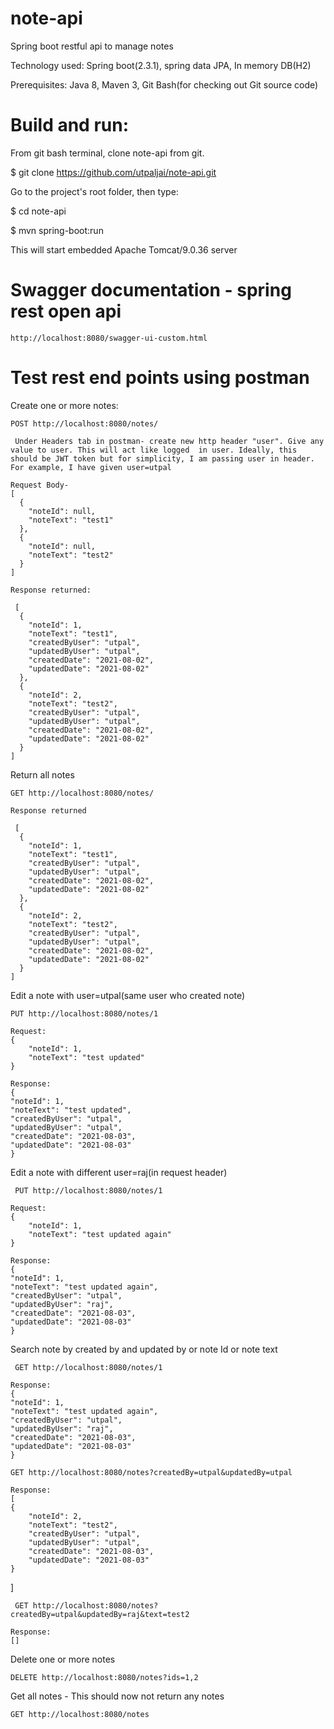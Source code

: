 # note-api
Spring boot restful api to manage notes

Technology used: Spring boot(2.3.1), spring data JPA, In memory DB(H2)

Prerequisites: Java 8, Maven 3, Git Bash(for checking out Git source code)

# Build and run: 

From git bash terminal, clone note-api from git.

$ git clone https://github.com/utpaljai/note-api.git

Go to the project's root folder, then type:

$ cd note-api

$ mvn spring-boot:run

This will start embedded Apache Tomcat/9.0.36 server

# Swagger documentation - spring rest open api
    http://localhost:8080/swagger-ui-custom.html
    
# Test rest end points using postman

Create one or more notes:

    POST http://localhost:8080/notes/
   
     Under Headers tab in postman- create new http header "user". Give any value to user. This will act like logged  in user. Ideally, this should be JWT token but for simplicity, I am passing user in header. For example, I have given user=utpal

    Request Body-
    [
      {
        "noteId": null,
        "noteText": "test1"
      },
      {
        "noteId": null,
        "noteText": "test2"
      }
    ]

    Response returned:

     [
      {
        "noteId": 1,
        "noteText": "test1",
        "createdByUser": "utpal",
        "updatedByUser": "utpal",
        "createdDate": "2021-08-02",
        "updatedDate": "2021-08-02"
      },
      {
        "noteId": 2,
        "noteText": "test2",
        "createdByUser": "utpal",
        "updatedByUser": "utpal",
        "createdDate": "2021-08-02",
        "updatedDate": "2021-08-02"
      }
    ]


Return all notes

    GET http://localhost:8080/notes/

    Response returned

     [
      {
        "noteId": 1,
        "noteText": "test1",
        "createdByUser": "utpal",
        "updatedByUser": "utpal",
        "createdDate": "2021-08-02",
        "updatedDate": "2021-08-02"
      },
      {
        "noteId": 2,
        "noteText": "test2",
        "createdByUser": "utpal",
        "updatedByUser": "utpal",
        "createdDate": "2021-08-02",
        "updatedDate": "2021-08-02"
      }
    ]



Edit a note with user=utpal(same user who created note)

    PUT http://localhost:8080/notes/1

    Request:
    {
        "noteId": 1,
        "noteText": "test updated"
    }
    
    Response:
    {
    "noteId": 1,
    "noteText": "test updated",
    "createdByUser": "utpal",
    "updatedByUser": "utpal",
    "createdDate": "2021-08-03",
    "updatedDate": "2021-08-03"
    }
    


Edit a note with different user=raj(in request header)

     PUT http://localhost:8080/notes/1
    
    Request:
    {
        "noteId": 1,
        "noteText": "test updated again"
    }
    
    Response:
    {
    "noteId": 1,
    "noteText": "test updated again",
    "createdByUser": "utpal",
    "updatedByUser": "raj",
    "createdDate": "2021-08-03",
    "updatedDate": "2021-08-03"
    }
    


Search note by created by and updated by or note Id or note text

     GET http://localhost:8080/notes/1
    
    Response:
    {
    "noteId": 1,
    "noteText": "test updated again",
    "createdByUser": "utpal",
    "updatedByUser": "raj",
    "createdDate": "2021-08-03",
    "updatedDate": "2021-08-03"
    }
    
    GET http://localhost:8080/notes?createdBy=utpal&updatedBy=utpal
    
    Response:
    [
    {
        "noteId": 2,
        "noteText": "test2",
        "createdByUser": "utpal",
        "updatedByUser": "utpal",
        "createdDate": "2021-08-03",
        "updatedDate": "2021-08-03"
    }
   ]
   
     GET http://localhost:8080/notes?createdBy=utpal&updatedBy=raj&text=test2
    
    Response:
    []
    


Delete one or more notes
    
    DELETE http://localhost:8080/notes?ids=1,2
    

Get all notes - This should now not return any notes

    GET http://localhost:8080/notes
